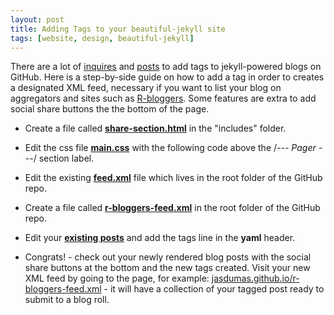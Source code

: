 ```yaml
---
layout: post
title: Adding Tags to your beautiful-jekyll site
tags: [website, design, beautiful-jekyll]
---
```



There are a lot of [inquires](http://pavdmyt.com/how-to-implement-tags-at-jekyll-website/) and [posts](http://charliepark.org/tags-in-jekyll/) to add tags to jekyll-powered blogs on GitHub. Here is a step-by-side guide on how to add a tag in order to creates a designated XML feed, necessary if you want to list your blog on aggregators and sites such as [R-bloggers](https://www.r-bloggers.com/). Some features are extra to add social share buttons the the bottom of the page.

* Create a file called [**share-section.html**](https://github.com/jasdumas/jasdumas.github.io/commit/ed3a57afefade4f4f9cb3b5a07131d7c242115ab) in the "includes" folder.

* Edit the css file [**main.css**](https://github.com/jasdumas/jasdumas.github.io/commit/0ca9565367b599b2dab52063330589b317eaecfa) with the following code above the /*--- Pager ---*/ section label.

* Edit the existing [**feed.xml**](https://github.com/jasdumas/jasdumas.github.io/commit/83e0f736fce52aae3579d80bb538a1069d206c29) file which lives in the root folder of the GitHub repo.

* Create a file called [**r-bloggers-feed.xml**](https://github.com/jasdumas/jasdumas.github.io/commit/e87046a8b50ce06850b44ecf7273fa5d8b95d9cd) in the root folder of the GitHub repo.

* Edit your [**existing posts**](https://github.com/jasdumas/jasdumas.github.io/commit/a5f94ab9118b3af1bde8d01fc331b9445c2ce08a) and add the tags line in the **yaml** header.

* Congrats! - check out your newly rendered blog posts with the social share buttons at the bottom and the new tags created. Visit your new XML feed by going to the page, for example: [jasdumas.github.io/r-bloggers-feed.xml](http://jasdumas.github.io/r-bloggers-feed.xml) - it will have a collection of your tagged post ready to submit to a blog roll.
